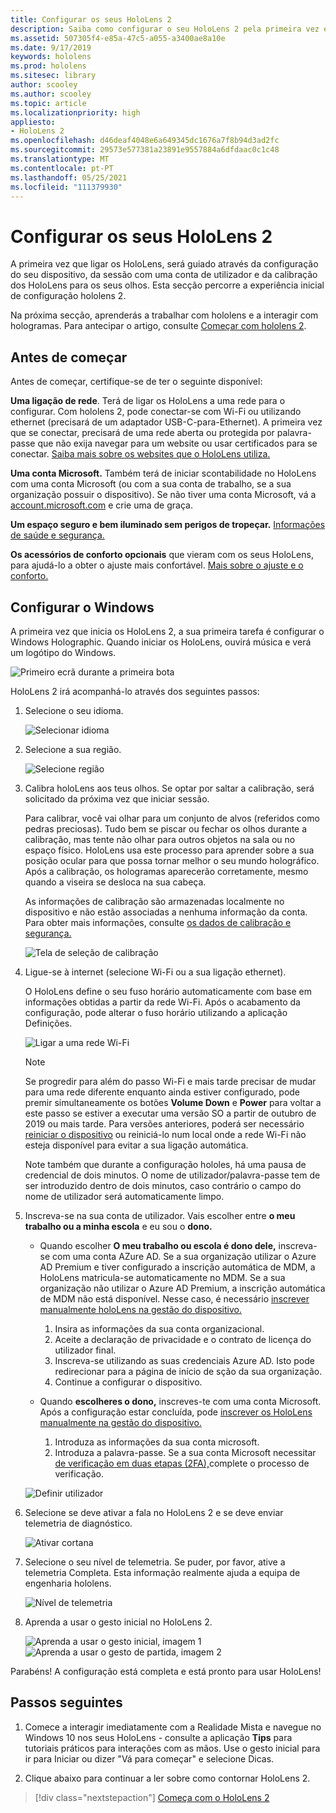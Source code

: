 ```yaml
---
title: Configurar os seus HoloLens 2
description: Saiba como configurar o seu HoloLens 2 pela primeira vez em Wi-Fi rede com uma conta Microsoft (MSA) ou Azure Ative Directory (AAD).
ms.assetid: 507305f4-e85a-47c5-a055-a3400ae8a10e
ms.date: 9/17/2019
keywords: hololens
ms.prod: hololens
ms.sitesec: library
author: scooley
ms.author: scooley
ms.topic: article
ms.localizationpriority: high
appliesto:
- HoloLens 2
ms.openlocfilehash: d46deaf4048e6a649345dc1676a7f8b94d3ad2fc
ms.sourcegitcommit: 29573e577381a23891e9557884a6dfdaac0c1c48
ms.translationtype: MT
ms.contentlocale: pt-PT
ms.lasthandoff: 05/25/2021
ms.locfileid: "111379930"
---
```

# <a name="set-up-your-hololens-2"></a>Configurar os seus HoloLens 2

A primeira vez que ligar os HoloLens, será guiado através da configuração do seu dispositivo, da sessão com uma conta de utilizador e da calibração dos HoloLens para os seus olhos.  Esta secção percorre a experiência inicial de configuração hololens 2.

Na próxima secção, aprenderás a trabalhar com hololens e a interagir com hologramas. Para antecipar o artigo, consulte [Começar com hololens 2](hololens2-basic-usage.md).

## <a name="before-you-start"></a>Antes de começar

Antes de começar, certifique-se de ter o seguinte disponível:

**Uma ligação de rede**. Terá de ligar os HoloLens a uma rede para o configurar. Com hololens 2, pode conectar-se com Wi-Fi ou utilizando ethernet (precisará de um adaptador USB-C-para-Ethernet). A primeira vez que se conectar, precisará de uma rede aberta ou protegida por palavra-passe que não exija navegar para um website ou usar certificados para se conectar. [Saiba mais sobre os websites que o HoloLens utiliza.](hololens-offline.md)

**Uma conta Microsoft.** Também terá de iniciar scontabilidade no HoloLens com uma conta Microsoft (ou com a sua conta de trabalho, se a sua organização possuir o dispositivo). Se não tiver uma conta Microsoft, vá a [account.microsoft.com](https://account.microsoft.com) e crie uma de graça.

**Um espaço seguro e bem iluminado sem perigos de tropeçar.** [Informações de saúde e segurança.](https://go.microsoft.com/fwlink/p/?LinkId=746661)

**Os acessórios de conforto opcionais** que vieram com os seus HoloLens, para ajudá-lo a obter o ajuste mais confortável. [Mais sobre o ajuste e o conforto.](hololens2-setup.md#adjust-fit)

## <a name="set-up-windows"></a>Configurar o Windows

A primeira vez que inicia os HoloLens 2, a sua primeira tarefa é configurar o Windows Holographic.  Quando iniciar os HoloLens, ouvirá música e verá um logótipo do Windows.

![Primeiro ecrã durante a primeira bota](images/01-magic-moment.png)

HoloLens 2 irá acompanhá-lo através dos seguintes passos:

1. Selecione o seu idioma.

    ![Selecionar idioma](images/04-language.png)

1. Selecione a sua região.

    ![Selecione região](images/05-region.png)

1. Calibra holoLens aos teus olhos.  Se optar por saltar a calibração, será solicitado da próxima vez que iniciar sessão.

    Para calibrar, você vai olhar para um conjunto de alvos (referidos como pedras preciosas). Tudo bem se piscar ou fechar os olhos durante a calibração, mas tente não olhar para outros objetos na sala ou no espaço físico. HoloLens usa este processo para aprender sobre a sua posição ocular para que possa tornar melhor o seu mundo holográfico. Após a calibração, os hologramas aparecerão corretamente, mesmo quando a viseira se desloca na sua cabeça.

    As informações de calibração são armazenadas localmente no dispositivo e não estão associadas a nenhuma informação da conta. Para obter mais informações, consulte [os dados de calibração e segurança.](hololens-calibration.md#calibration-data-and-security)

    ![Tela de seleção de calibração](images/06-et-corners.png)

1. Ligue-se à internet (selecione Wi-Fi ou a sua ligação ethernet).

     O HoloLens define o seu fuso horário automaticamente com base em informações obtidas a partir da rede Wi-Fi. Após o acabamento da configuração, pode alterar o fuso horário utilizando a aplicação Definições.

    ![Ligar a uma rede Wi-Fi](images/11-network.png)

    > [!NOTE] 
    > Se progredir para além do passo Wi-Fi e mais tarde precisar de mudar para uma rede diferente enquanto ainda estiver configurado, pode premir simultaneamente os botões **Volume Down** e **Power** para voltar a este passo se estiver a executar uma versão SO a partir de outubro de 2019 ou mais tarde. Para versões anteriores, poderá ser necessário [reiniciar o dispositivo](hololens-recovery.md) ou reiniciá-lo num local onde a rede Wi-Fi não esteja disponível para evitar a sua ligação automática.
    > 
    > Note também que durante a configuração hololes, há uma pausa de credencial de dois minutos. O nome de utilizador/palavra-passe tem de ser introduzido dentro de dois minutos, caso contrário o campo do nome de utilizador será automaticamente limpo.

1. Inscreva-se na sua conta de utilizador. Vais escolher entre **o meu trabalho ou a minha escola** e eu sou o **dono.**

    - Quando escolher **O meu trabalho ou escola é dono dele,** inscreva-se com uma conta AZure AD. Se a sua organização utilizar o Azure AD Premium e tiver configurado a inscrição automática de MDM, a HoloLens matricula-se automaticamente no MDM. Se a sua organização não utilizar o Azure AD Premium, a inscrição automática de MDM não está disponível. Nesse caso, é necessário [inscrever manualmente holoLens na gestão do dispositivo.](hololens-enroll-mdm.md#different-ways-to-enroll)

        1. Insira as informações da sua conta organizacional.
        1. Aceite a declaração de privacidade e o contrato de licença do utilizador final.
        1. Inscreva-se utilizando as suas credenciais Azure AD. Isto pode redirecionar para a página de início de sção da sua organização.
        1. Continue a configurar o dispositivo.

    - Quando **escolheres o dono,** inscreves-te com uma conta Microsoft. Após a configuração estar concluída, pode [inscrever os HoloLens manualmente na gestão do dispositivo.](hololens-enroll-mdm.md#different-ways-to-enroll)

        1. Introduza as informações da sua conta microsoft.
        2. Introduza a palavra-passe. Se a sua conta Microsoft necessitar [de verificação em duas etapas (2FA),](https://blogs.technet.microsoft.com/microsoft_blog/2013/04/17/microsoft-account-gets-more-secure/)complete o processo de verificação.

    ![Definir utilizador](images/13-device-owner.png)

1. Selecione se deve ativar a fala no HoloLens 2 e se deve enviar telemetria de diagnóstico.

    ![Ativar cortana](images/22-do-more-with-voice.png)

1. Selecione o seu nível de telemetria. Se puder, por favor, ative a telemetria Completa. Esta informação realmente ajuda a equipa de engenharia hololens.

     ![Nível de telemetria](images/24-telemetry.png)

1. Aprenda a usar o gesto inicial no HoloLens 2.

     ![Aprenda a usar o gesto inicial, imagem 1 ](images/26-01-startmenu-learning.png) ![ Aprenda a usar o gesto de partida, imagem 2](images/26-02-startmenu-learning.png)

Parabéns!  A configuração está completa e está pronto para usar HoloLens!

## <a name="next-steps"></a>Passos seguintes

1. Comece a interagir imediatamente com a Realidade Mista e navegue no Windows 10 nos seus HoloLens - consulte a aplicação **Tips** para tutoriais práticos para interações com as mãos. Use o gesto inicial para ir para Iniciar ou dizer "Vá para começar" e selecione Dicas.

1. Clique abaixo para continuar a ler sobre como contornar HoloLens 2.

> [!div class="nextstepaction"]
> [Começa com o HoloLens 2](hololens2-basic-usage.md)
